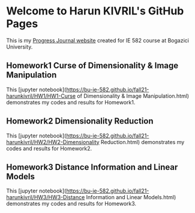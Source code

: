 # Welcome to Harun KIVRIL's GitHub Pages

This is my [Progress Journal website](https://bu-ie-582.github.io/fall21-harunkivril/) created for IE 582 course at Bogazici University.

## Homework1 Curse of Dimensionality & Image Manipulation
This [jupyter notebook](https://bu-ie-582.github.io/fall21-harunkivril/HW1/HW1-Curse of Dimensionality & Image Manipulation.html) demonstrates my codes and results for Homework1.

## Homework2 Dimensionality Reduction
This [jupyter notebook](https://bu-ie-582.github.io/fall21-harunkivril/HW2/HW2-Dimensionality Reduction.html) demonstrates my codes and results for Homework2.

## Homework3 Distance Information and Linear Models
This [jupyter notebook](https://bu-ie-582.github.io/fall21-harunkivril/HW3/HW3-Distance Information and Linear Models.html) demonstrates my codes and results for Homework3.
